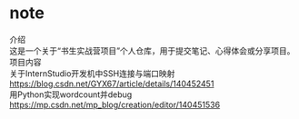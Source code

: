 # note
介绍  
这是一个关于“书生实战营项目”个人仓库，用于提交笔记、心得体会或分享项目。  
项目内容  
关于InternStudio开发机中SSH连接与端口映射  
https://blog.csdn.net/GYX67/article/details/140452451  
用Python实现wordcount并debug  
https://mp.csdn.net/mp_blog/creation/editor/140451536  
